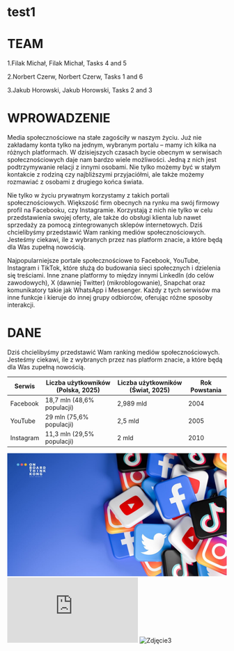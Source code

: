 # test1
# TEAM

1.Filak Michał, Filak Michał, Tasks 4 and 5

2.Norbert Czerw, Norbert Czerw, Tasks 1 and 6

3.Jakub Horowski, Jakub Horowski, Tasks 2 and 3

# WPROWADZENIE
Media społecznościowe na stałe zagościły w naszym życiu. Już nie zakładamy konta tylko na jednym, wybranym portalu – mamy ich kilka na różnych platformach. W dzisiejszych czasach bycie obecnym w serwisach społecznościowych daje nam bardzo wiele możliwości. Jedną z nich jest podtrzymywanie relacji z innymi osobami. Nie tylko możemy być w stałym kontakcie z rodziną czy najbliższymi przyjaciółmi, ale także możemy rozmawiać z osobami z drugiego końca świata.

Nie tylko w życiu prywatnym korzystamy z takich portali społecznościowych. Większość firm obecnych na rynku ma swój firmowy profil na Facebooku, czy Instagramie. Korzystają z nich nie tylko w celu przedstawienia swojej oferty, ale także do obsługi klienta lub nawet sprzedaży za pomocą zintegrowanych sklepów internetowych. Dziś chcielibyśmy przedstawić Wam ranking mediów społecznościowych. Jesteśmy ciekawi, ile z wybranych przez nas platform znacie, a które będą dla Was zupełną nowością.

Najpopularniejsze portale społecznościowe to Facebook, YouTube, Instagram i TikTok, które służą do budowania sieci społecznych i dzielenia się treściami. Inne znane platformy to między innymi LinkedIn (do celów zawodowych), X (dawniej Twitter) (mikroblogowanie), Snapchat oraz komunikatory takie jak WhatsApp i Messenger. Każdy z tych serwisów ma inne funkcje i kieruje do innej grupy odbiorców, oferując różne sposoby interakcji. 

# DANE
Dziś chcielibyśmy przedstawić Wam ranking mediów społecznościowych. Jesteśmy ciekawi, ile z wybranych przez nas platform znacie, a które będą dla Was zupełną nowością.

|Serwis|Liczba użytkowników (Polska, 2025)|Liczba użytkowników (Świat, 2025)|Rok Powstania|
|------|----------------------------------|---------------------------------|-------------|
|Facebook|18,7 mln (48,6% populacji)|2,989 mld|2004|
|YouTube|29 mln (75,6% populacji)|2,5 mld|2005|
|Instagram|11,3 mln (29,5% populacji)|2 mld|2010|

![Zdjęcie1](IMG/social1.jpg)
![Zdjęcie2](https://socialpress.pl/wp-content/themes/stylebook/timthumb.php?src=https%3A%2F%2Fsocialpress.pl%2Fwp-content%2Fuploads%2F2017%2F05%2Fshutterstock_428687383.jpg&q=90&w=795&zc=1)
![Zdjęcie3](https://eventis.pl/uploads/najpopularniejsze-media-spolecznosciowe.webp)